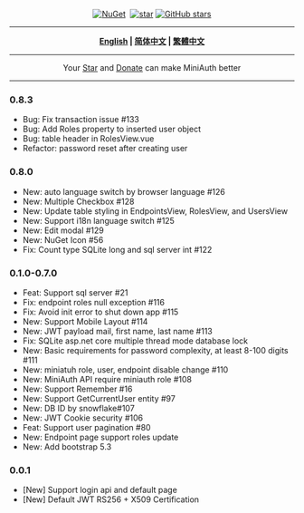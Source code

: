
<div align="center">
<p><a href="https://www.nuget.org/packages/MiniAuth"><img src="https://img.shields.io/nuget/v/MiniAuth.svg" alt="NuGet"></a>  <a href="https://www.nuget.org/packages/MiniAuth"><img src="https://img.shields.io/nuget/dt/MiniAuth.svg" alt=""></a>  
<a href="https://gitee.com/shps951023/MiniAuth"><img src="https://gitee.com/shps951023/MiniAuth/badge/star.svg" alt="star"></a> <a href="https://github.com/Mini-Software/MiniAuth" rel="nofollow"><img src="https://img.shields.io/github/stars/Mini-Software/MiniAuth?logo=github" alt="GitHub stars"></a> 
</p>
</div>

---

<div align="center">
<p><strong><a href="README.md">English</a> | <a href="README.zh-CN.md">简体中文</a> | <a href="README.zh-Hant.md">繁體中文</a></strong></p>
</div>

---

<div align="center">
 Your <a href="https://github.com/Mini-Software/MiniAuth">Star</a> and <a href="https://MiniExcel.github.io">Donate</a> can make MiniAuth better 
</div>

---


### 0.8.3
- Bug: Fix transaction issue #133
- Bug: Add Roles property to inserted user object
- Bug: table header in RolesView.vue
- Refactor: password reset after creating user

### 0.8.0
- New: auto language switch by browser language #126
- New: Multiple Checkbox #128
- New: Update table styling in EndpointsView, RolesView, and UsersView
- New: Support i18n language switch #125
- New: Edit modal #129
- New: NuGet Icon #56
- Fix: Count type SQLite long and sql server int #122

### 0.1.0-0.7.0
- Feat: Support sql server #21
- Fix: endpoint roles null exception #116
- Fix: Avoid init error to shut down app #115
- New: Support Mobile Layout #114
- New: JWT payload mail, first name, last name #113
- Fix: SQLite asp.net core multiple thread mode database lock
- New: Basic requirements for password complexity, at least 8-100 digits #111
- New: miniatuh role, user, endpoint disable change #110
- New: MiniAuth API require miniauth role #108
- New: Support Remember #16
- New: Support GetCurrentUser entity #97
- New: DB ID by snowflake#107
- New: JWT Cookie security #106
- Feat: Support user pagination #80
- New: Endpoint page support roles update
- New: Add bootstrap 5.3

### 0.0.1
- [New] Support login api and default page
- [New] Default JWT RS256 + X509 Certification
